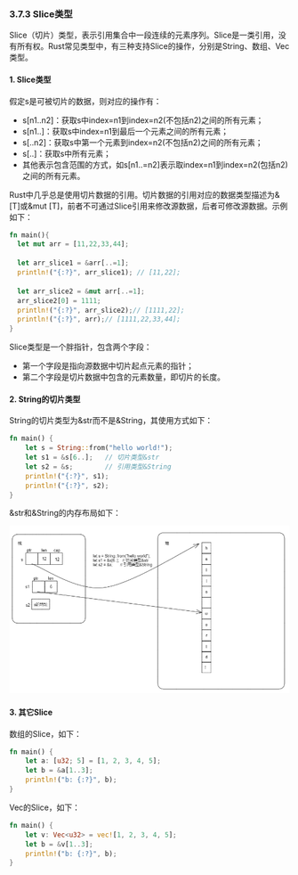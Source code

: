 ### 3.7.3 Slice类型
Slice（切片）类型，表示引用集合中一段连续的元素序列。Slice是一类引用，没有所有权。Rust常见类型中，有三种支持Slice的操作，分别是String、数组、Vec类型。

#### 1. Slice类型

假定s是可被切片的数据，则对应的操作有：
- s[n1..n2]：获取s中index=n1到index=n2(不包括n2)之间的所有元素；
- s[n1..]：获取s中index=n1到最后一个元素之间的所有元素；
- s[..n2]：获取s中第一个元素到index=n2(不包括n2)之间的所有元素；
- s[..]：获取s中所有元素；
- 其他表示包含范围的方式，如s[n1..=n2]表示取index=n1到index=n2(包括n2)之间的所有元素。

Rust中几乎总是使用切片数据的引用。切片数据的引用对应的数据类型描述为&[T]或&mut [T]，前者不可通过Slice引用来修改源数据，后者可修改源数据。示例如下：
```Rust
fn main(){
  let mut arr = [11,22,33,44];

  let arr_slice1 = &arr[..=1];
  println!("{:?}", arr_slice1); // [11,22];

  let arr_slice2 = &mut arr[..=1];  
  arr_slice2[0] = 1111;
  println!("{:?}", arr_slice2);// [1111,22];
  println!("{:?}", arr);// [1111,22,33,44];
}
```

Slice类型是一个胖指针，包含两个字段：

- 第一个字段是指向源数据中切片起点元素的指针；
- 第二个字段是切片数据中包含的元素数量，即切片的长度。

#### 2. String的切片类型
String的切片类型为&str而不是&String，其使用方式如下：
```Rust
fn main() {
    let s = String::from("hello world!");
    let s1 = &s[6..];   // 切片类型&str
    let s2 = &s;        // 引用类型&String
    println!("{:?}", s1);
    println!("{:?}", s2);
}
```

&str和&String的内存布局如下：

![注释](../../assets/13.png)

#### 3. 其它Slice
数组的Slice，如下：
```Rust
fn main() {
    let a: [u32; 5] = [1, 2, 3, 4, 5];
    let b = &a[1..3];
    println!("b: {:?}", b);
}
```
Vec的Slice，如下：
```Rust
fn main() {
    let v: Vec<u32> = vec![1, 2, 3, 4, 5];
    let b = &v[1..3];
    println!("b: {:?}", b);
}
```

